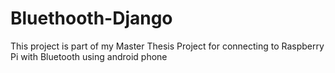 # Bluethooth-Django
This project is part of my Master Thesis Project for connecting to Raspberry Pi with Bluetooth using android phone 
